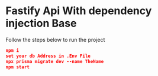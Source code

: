 # Fastify Api With dependency injection Base

Follow the steps below to run the project

```json
npm i
set your db Address in .Env File
npx prisma migrate dev --name TheName
npm start
```
